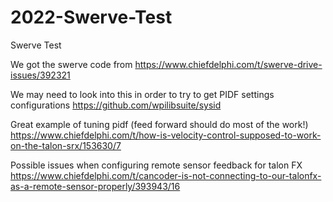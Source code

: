# 2022-Swerve-Test
Swerve Test

We got the swerve code from https://www.chiefdelphi.com/t/swerve-drive-issues/392321

We may need to look into this in order to try to get PIDF settings configurations https://github.com/wpilibsuite/sysid

Great example of tuning pidf (feed forward should do most of the work!) https://www.chiefdelphi.com/t/how-is-velocity-control-supposed-to-work-on-the-talon-srx/153630/7

Possible issues when configuring remote sensor feedback for talon FX https://www.chiefdelphi.com/t/cancoder-is-not-connecting-to-our-talonfx-as-a-remote-sensor-properly/393943/16
